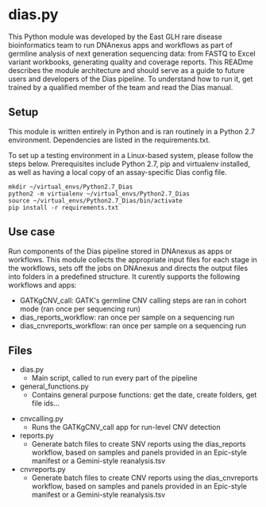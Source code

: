 # dias.py

This Python module was developed by the East GLH rare disease bioinformatics team to run DNAnexus apps and workflows as part of germline analysis of next generation sequencing data: from FASTQ to Excel variant workbooks, generating quality and coverage reports.
This READme describes the module architecture and should serve as a guide to future users and developers of the Dias pipeline.
To understand how to run it, get trained by a qualified member of the team and read the Dias manual.


## Setup
This module is written entirely in Python and is ran routinely in a Python 2.7 environment. Dependencies are listed in the requirements.txt.

To set up a testing environment in a Linux-based system, please follow the steps below. Prerequisites include Python 2.7, pip and virtualenv installed, as well as having a local copy of an assay-specific Dias config file.
```
mkdir ~/virtual_envs/Python2.7_Dias
python2 -m virtualenv ~/virtual_envs/Python2.7_Dias
source ~/virtual_envs/Python2.7_Dias/bin/activate
pip install -r requirements.txt
```


## Use case

Run components of the Dias pipeline stored in DNAnexus as apps or workflows. This module collects the appropriate input files for each stage in the workflows, sets off the jobs on DNAnexus and directs the output files into folders in a predefined structure.
It curently supports the following workflows and apps:
* GATKgCNV_call: GATK's germline CNV calling steps are ran in cohort mode (ran once per sequencing run)
* dias_reports_workflow: ran once per sample on a sequencing run
* dias_cnvreports_workflow: ran once per sample on a sequencing run

## Files

- dias.py
  - Main script, called to run every part of the pipeline
- general_functions.py
  - Contains general purpose functions: get the date, create folders, get file ids...
<!-- - single_workflow.py
  - Generates the batch tsv and runs the dx cmd to start the single workflow
- multi_workflow.py
  - Generates the batch tsv and runs the dx cmd to start the multi workflow
- multiqc.py
  - Runs the MultiQC app for run-level quality report -->
- cnvcalling.py
  - Runs the GATKgCNV_call app for run-level CNV detection
- reports.py
  - Generate batch files to create SNV reports using the dias_reports workflow, based on samples and panels provided in an Epic-style manifest or a Gemini-style reanalysis.tsv
- cnvreports.py
  - Generate batch files to create CNV reports using the dias_cnvreports workflow, based on samples and panels provided in an Epic-style manifest or a Gemini-style reanalysis.tsv

